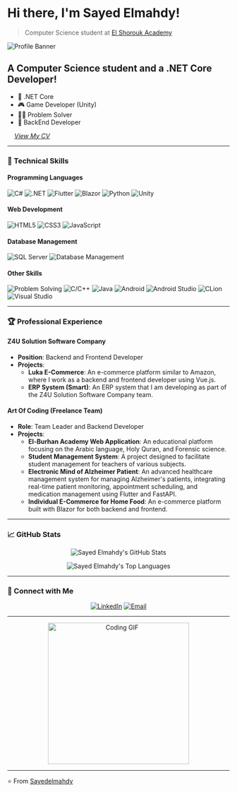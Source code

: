 # Hi there, I'm Sayed Elmahdy!
> Computer Science student at [El Shorouk Academy](https://www.sha.edu.eg/)

![Profile Banner](https://user-images.githubusercontent.com/56750726/123548968-bf2f3600-d76b-11eb-89b7-1a915e612e9b.png)

## A Computer Science student and a .NET Core Developer!

- 🌱 .NET Core
- 🎮 Game Developer (Unity)
- 👨‍💻 Problem Solver
- 🚀 BackEnd Developer 

&nbsp; &nbsp; *[View My CV](https://drive.google.com/file/d/1Hx9ra8fKD8HJQcJcWhFqrM-9KET2q-vW/view)*
<br />

---

### 🔧 Technical Skills

#### Programming Languages
![C#](https://img.shields.io/badge/c%23-%23239120.svg?style=for-the-badge&logo=csharp&logoColor=white)
![.NET](https://img.shields.io/badge/.NET-5C2D91?style=for-the-badge&logo=.net&logoColor=white)
![Flutter](https://img.shields.io/badge/Flutter-%2302569B.svg?style=for-the-badge&logo=Flutter&logoColor=white)
![Blazor](https://img.shields.io/badge/Blazor-512BD4.svg?style=for-the-badge&logo=blazor&logoColor=white)
![Python](https://img.shields.io/badge/Python%203-3776AB.svg?style=for-the-badge&logo=python&logoColor=white)
![Unity](https://img.shields.io/badge/Unity-%23000000.svg?style=for-the-badge&logo=unity&logoColor=white)

#### Web Development
![HTML5](https://img.shields.io/badge/HTML5-E34F26?style=for-the-badge&logo=html5&logoColor=white)
![CSS3](https://img.shields.io/badge/CSS4-1572B6?style=for-the-badge&logo=css3&logoColor=white)
![JavaScript](https://img.shields.io/badge/JavaScript-black?style=for-the-badge&logo=javascript&logoColor=eed718)

#### Database Management
![SQL Server](https://img.shields.io/badge/Microsoft%20SQL%20Server-CC2927?style=for-the-badge&logo=microsoft%20sql%20server&logoColor=white)
![Database Management](https://img.shields.io/badge/Database%20Management-4d008f?style=for-the-badge)

#### Other Skills
![Problem Solving](https://img.shields.io/badge/Problem%20Solving-ffa804?style=for-the-badge)
![C/C++](https://img.shields.io/badge/C%20&%20C++-659ad2?style=for-the-badge&logo=c%2B%2B&logoColor=ffffff)
![Java](https://img.shields.io/badge/Java%208-06305b?style=for-the-badge&logo=java&logoColor=white)
![Android](https://img.shields.io/badge/Android-black?style=for-the-badge&logo=android)
![Android Studio](https://img.shields.io/badge/Android%20Studio-3DDC84.svg?style=for-the-badge&logo=android-studio&logoColor=white)
![CLion](https://img.shields.io/badge/CLion-black?style=for-the-badge&logo=clion&logoColor=white)
![Visual Studio](https://img.shields.io/badge/Visual%20Studio-5C2D91.svg?style=for-the-badge&logo=visual-studio&logoColor=white)

---

### 🏆 Professional Experience

#### Z4U Solution Software Company
- **Position**: Backend and Frontend Developer
- **Projects**:
  - **Luka E-Commerce**: An e-commerce platform similar to Amazon, where I work as a backend and frontend developer using Vue.js.
  - **ERP System (Smart)**: An ERP system that I am developing as part of the Z4U Solution Software Company team.

#### Art Of Coding (Freelance Team)
- **Role**: Team Leader and Backend Developer
- **Projects**:
  - **El-Burhan Academy Web Application**: An educational platform focusing on the Arabic language, Holy Quran, and Forensic science.
  - **Student Management System**: A project designed to facilitate student management for teachers of various subjects.
  - **Electronic Mind of Alzheimer Patient**: An advanced healthcare management system for managing Alzheimer's patients, integrating real-time patient monitoring, appointment scheduling, and medication management using Flutter and FastAPI.
  - **Individual E-Commerce for Home Food**: An e-commerce platform built with Blazor for both backend and frontend.

---

### 📈 GitHub Stats

<p align="center">
  <img src="https://github-readme-stats.vercel.app/api?username=Sayedelmahdy&show_icons=true&theme=gotham&hide_border=true&count_private=true" alt="Sayed Elmahdy's GitHub Stats">
</p>

<p align="center">
  <img src="https://github-readme-stats.vercel.app/api/top-langs/?username=Sayedelmahdy&langs_count=10&theme=gotham&hide_border=true&layout=compact" alt="Sayed Elmahdy's Top Languages">
</p>

---

### 🤝 Connect with Me

<p align="center">
  <a href="https://www.linkedin.com/in/sayed-elmahdy365/" target="_blank"><img alt="LinkedIn" src="https://img.shields.io/badge/LinkedIn-@SayedElmahdy-blue?style=for-the-badge&logo=linkedin"></a>
  <a href="mailto:sayed.work223@gmail.com"><img alt="Email" src="https://img.shields.io/badge/Email-sayed.work223@gmail.com-red?style=for-the-badge&logo=gmail"></a>
</p>

---

<p align="center">
  <img src="https://c.tenor.com/GfSX-u7VGM4AAAAC/tenor.gif" alt="Coding GIF" width="320px">
</p>

---

⭐️ From [Sayedelmahdy](https://github.com/Sayedelmahdy/)
